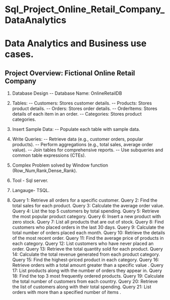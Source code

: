 # Sql_Project_Online_Retail_Company_DataAnalytics
Data Analytics and Business use cases.
==================================================================================

Project Overview: Fictional Online Retail Company
--------------------------------------
1.	Database Design
	-- Database Name: OnlineRetailDB

2.	Tables:
	-- Customers: Stores customer details.
	-- Products: Stores product details.
	-- Orders: Stores order details.
	-- OrderItems: Stores details of each item in an order.
	-- Categories: Stores product categories.

3.	Insert Sample Data:
	-- Populate each table with sample data.

4. Write Queries:
	-- Retrieve data (e.g., customer orders, popular products).
	-- Perform aggregations (e.g., total sales, average order value).
	-- Join tables for comprehensive reports.
	-- Use subqueries and common table expressions (CTEs).

5. Complex Problem solved by Window function (Row_Num,Rank,Dense_Rank).
6. Tool - Sql server.
7. Langauge- TSQL.
8.
    Query 1: Retrieve all orders for a specific customer.
Query 2: Find the total sales for each product.
Query 3: Calculate the average order value.
Query 4: List the top 5 customers by total spending.
Query 5: Retrieve the most popular product category.
Query 6: Insert a new product with zero stock.
Query 7: List all products that are out of stock.
Query 8: Find customers who placed orders in the last 30 days.
Query 9: Calculate the total number of orders placed each month.
Query 10: Retrieve the details of the most recent order.
Query 11: Find the average price of products in each category.
Query 12: List customers who have never placed an order.
Query 13: Retrieve the total quantity sold for each product.
Query 14: Calculate the total revenue generated from each product category.
Query 15: Find the highest-priced product in each category.
Query 16: Retrieve orders with a total amount greater than a specific value .
Query 17: List products along with the number of orders they appear in.
Query 18: Find the top 3 most frequently ordered products.
Query 19: Calculate the total number of customers from each country.
Query 20: Retrieve the list of customers along with their total spending.
Query 21: List orders with more than a specified number of items .

